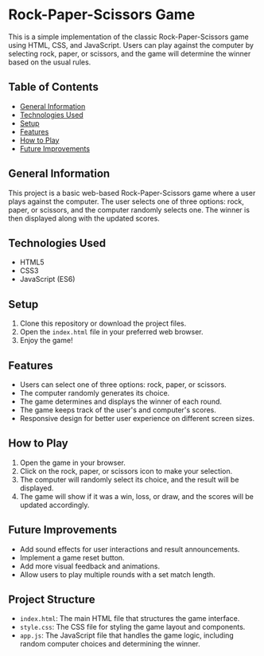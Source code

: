 # Rock-Paper-Scissors Game

This is a simple implementation of the classic Rock-Paper-Scissors game using HTML, CSS, and JavaScript. Users can play against the computer by selecting rock, paper, or scissors, and the game will determine the winner based on the usual rules.

## Table of Contents
- [General Information](#general-information)
- [Technologies Used](#technologies-used)
- [Setup](#setup)
- [Features](#features)
- [How to Play](#how-to-play)
- [Future Improvements](#future-improvements)

## General Information
This project is a basic web-based Rock-Paper-Scissors game where a user plays against the computer. The user selects one of three options: rock, paper, or scissors, and the computer randomly selects one. The winner is then displayed along with the updated scores.

## Technologies Used
- HTML5
- CSS3
- JavaScript (ES6)

## Setup
1. Clone this repository or download the project files.
2. Open the `index.html` file in your preferred web browser.
3. Enjoy the game!

## Features
- Users can select one of three options: rock, paper, or scissors.
- The computer randomly generates its choice.
- The game determines and displays the winner of each round.
- The game keeps track of the user's and computer's scores.
- Responsive design for better user experience on different screen sizes.

## How to Play
1. Open the game in your browser.
2. Click on the rock, paper, or scissors icon to make your selection.
3. The computer will randomly select its choice, and the result will be displayed.
4. The game will show if it was a win, loss, or draw, and the scores will be updated accordingly.

## Future Improvements
- Add sound effects for user interactions and result announcements.
- Implement a game reset button.
- Add more visual feedback and animations.
- Allow users to play multiple rounds with a set match length.

## Project Structure
- `index.html`: The main HTML file that structures the game interface.
- `style.css`: The CSS file for styling the game layout and components.
- `app.js`: The JavaScript file that handles the game logic, including random computer choices and determining the winner.
